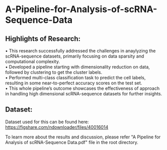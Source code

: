 # A-Pipeline-for-Analysis-of-scRNA-Sequence-Data

## Highlights of Research:
• This research successfully addressed the challenges in anaylyzing the scRNA-sequence datasets, primarily focusing on data sparsity and computational complexity. <br>
• Developed a pipeline starting with dimensionality reduction on data, followed by clustering to get the cluster labels. <br>
• Performed multi-class classification task to predict the cell labels, resulting in some near-to-perfect accuracy scores on the test set. <br>
• This whole pipeline’s outcome showcases the effectiveness of approach in handling high dimensional scRNA-sequence datasets for further insights. <br>

## Dataset:
Dataset used for this can be found here: https://figshare.com/ndownloader/files/40016014

To learn more about the results and discussion, please refer "A Pipeline for Analysis of scRNA-Sequence Data.pdf" file in the root directory.

